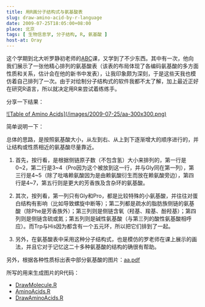 ```yaml
---
title: 用R画分子结构式与氨基酸表
slug: draw-amino-acid-by-r-language
date: 2009-07-25T18:05:00+08:00
place: 北京
tags: [ 生物信息学, 分子结构, R, 氨基酸 ]
host-at: Oray
---
```

这个学期到北大听罗静初老师的[ABC](http://abc.cbi.pku.edu.cn/)课，又学到了不少东西。其中有一次，他向我们展示了一张他精心排列的氨基酸表（该表的布局体现了各编码氨基酸的多方面性质和关系，估计会在他的新书中发表），让我印象颇为深刻，于是这些天我也模仿着自己排列了一次。由于对绘制分子结构式的软件我都不太了解，加上最近正好在研究R语言，所以就决定用R来尝试着练练手。

分享一下结果：

<a href="/images/2009-07-25/aa.png">
![Table of Amino Acids](/images/2009-07-25/aa-300x300.png)
</a>

简单说明一下：

总体的思路，是按照氨基酸大小，从左到右、从上到下逐渐增大的顺序进行的，并让结构或性质相近的氨基酸尽量靠近。

1. 首先，按行看，是根据侧链原子数（不包含氢）大小来排列的，第一行是0~2，第二行是3~4（Pro因为这个被放到这一行，并与Gly同在第一列），第三行是4~5（除了吡咯赖氨酸因为是由赖氨酸衍生而放在赖氨酸旁边），第四行是4~7，第五行则是更大的芳香族及含杂环的氨基酸。

2. 其次，按列看，第一列只有Gly和Pro，都是比较特殊的小氨基酸，并往往对蛋白结构有影响（比如导致螺旋中断等）；第二列都是疏水的脂肪族侧链的氨基酸（除Phe是芳香族外）；第三列则是侧链含氧（羟基、羧基、酚羟基）；第四列则是侧链含硫或氮；第五列则是碱性氨基酸（与第三列的酸性氨基酸相呼应）。而Trp与His因为都含有一个五元环，所以把它们排到了一起。
3. 另外，在氨基酸表中采用这种分子结构式，也是模仿的罗老师在课上展示的画法，并且它对于记忆这二十多种氨基酸的结构的确很有帮助。

另外，根据各种性质标出表中部分氨基酸的图片：[aa.pdf](/files/2009-07-25/aa.pdf)

所写的用来生成图片的R代码：

* [DrawMolecule.R](/files/2009-07-25/DrawMolecule.R)
* [AminoAcids.R](/files/2009-07-25/AminoAcids.R)
* [DrawAminoAcids.R](/files/2009-07-25/DrawAminoAcids.R)
